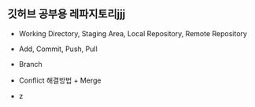 ## 깃허브 공부용 레파지토리jjj

-   Working Directory, Staging Area, Local Repository, Remote Repository
-   Add, Commit, Push, Pull
-   Branch
-   Conflict 해결방법 + Merge

-   z